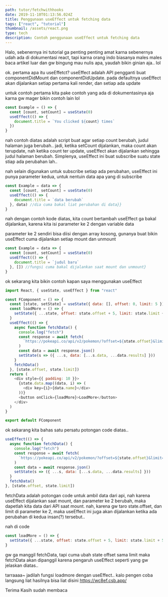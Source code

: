 ```yaml
---
path: tutor/fetchwithhooks
date: 2019-11-10T01:13:56.024Z
title: Penggunaan useEffect untuk fetching data
tags: ["react", "tutorial"]
thumbnail: /assets/react.png
type: tech
description: Contoh penggunaan useEffect untuk fetching data
---
```


Halo, sebenernya ini tutorial ga penting penting amat karna sebenernya udah ada di dokumentasi react, tapi karna orang indo biasanya males males baca artikel luar dan gw bingung mau nulis apa, yaudah bikin ginian aja.. lol

ok. pertama apa itu useEffetct?
useEffect adalah API pengganti buat componentDidMount dan componentDidUpdate. pada defaultnya useEffect akan dijalankan setiap pertama kali render, dan setiap ada update

untuk contoh pertama kita pake contoh yang ada di dokumentasinya aja karna gw mager bikin contoh lain lol

```javascript
const Example = () => {
  const [count, setCount] = useState(0)
  useEffect(() => {
    document.title = `You clicked ${count} times`
  })
}
```

nah contoh diatas adalah script buat agar setiap count berubah, judul halaman juga berubah..
jadi, ketika setCount dijalankan, maka count akan terupdate, nah ketika count ter update, useEffect akan dijalankan sehingga judul halaman berubah. Simplenya, useEffect ini buat subscribe suatu state stiap ada perubahan lah..

nah selain digunakan untuk subscribe setiap ada perubahan, useEffect ini punya parameter kedua, untuk nentuin data apa yang di subscribe

```javascript
const Example = data => {
  const [count, setCount] = useState(0)
  useEffect(() => {
    document.title = `data berubah`
  }, data) //dia cuma bakal liat perubahan di data}}
}
```

nah dengan contoh kode diatas, kita count bertambah useEffect ga bakal dijalankan, karena kita isi parameter ke 2 dengan variable data

parameter ke 2 sendiri bisa diisi dengan array kosong, gunanya buat bikin useEffect cuma dijalankan setiap mount dan unmount

```javascript
const Example = data => {
  const [count, setCount] = useState(0)
  useEffect(() => {
    document.title = `judul baru`
  }, []) //fungsi cuma bakal dijalankan saat mount dan unmount}
}
```

ok sekarang kita bikin contoh kapan saya menggunakan useEffect

```javascript
import React, { useState, useEffect } from "react"

const FComponent = () => {
  const [state, setState] = useState({ data: [], offset: 0, limit: 5 })
  const loadMore = () => {
    setState({ ...state, offset: state.offset + 5, limit: state.limit + 5 })
  }
  useEffect(() => {
    async function fetchData() {
      console.log("fetch")
      const response = await fetch(
        `https://pokeapi.co/api/v2/pokemon/?offset=${state.offset}&limit=${state.limit}`
      )
      const data = await response.json()
      setState(s => ({ ...s, data: [...s.data, ...data.results] }))
    }
    fetchData()
  }, [state.offset, state.limit])
  return (
    <div style={{ padding: 10 }}>
      {state.data.map((data, i) => (
        <div key={i}>{data.name}</div>
      ))}
      <button onClick={loadMore}>LoadMore</button>
    </div>
  )
}

export default FComponent
```

ok sekarang kita bahas satu persatu potongan code diatas..

```javascript
useEffect(() => {
  async function fetchData() {
    console.log("fetch")
    const response = await fetch(
      `https://pokeapi.co/api/v2/pokemon/?offset=${state.offset}&limit=${state.limit}`
    )
    const data = await response.json()
    setState(s => ({ ...s, data: [...s.data, ...data.results] }))
  }
  fetchData()
}, [state.offset, state.limit])
```

fetchData adalah potongan code untuk ambil data dari api, nah karena useEffect dijalankan saat mount, dan parameter ke 2 berubah, maka dapetlah kita data dari API saat mount. nah, karena gw taro state.offset, dan limit di parameter ke 2, maka useEffect ini juga akan dijalankan ketika ada perubahan di kedua insan(?) tersebut..

nah di code

```javascript
const loadMore = () => {
  setState({ ...state, offset: state.offset + 5, limit: state.limit + 5 })
}
```

gw ga manggil fetchData, tapi cuma ubah state offset sama limit maka fetchData akan dipanggil karena pengaruh useEffect seperti yang gw jelaskan diatas..

tarraaaa~ jadilah fungsi loadmore dengan useEffect..
kalo pengen coba langsung liat hasilnya bisa liat disini <https://wc8ef.csb.app/>

Terima Kasih sudah membaca
